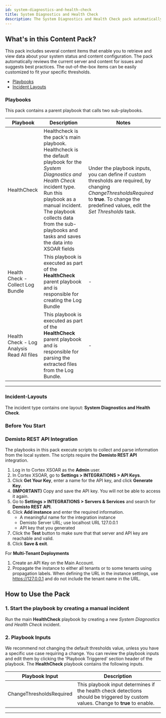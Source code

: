 ```yaml
---
id: system-diagnostics-and-health-check
title: System Diagnostics and Health Check
description: The System Diagnostics and Health Check pack automatically reviews the current server and content for issues and best practices. The pack enables you to identify potential issues and remediate them before they escalate.
---
```

 

## What's in this Content Pack?
This pack includes several content items that enable you to retrieve and view data about your system status and content configuration. The pack automatically reviews the current server and content for issues and suggests best practices.
The out-of-the-box items can be easily customized to fit your specific thresholds.
- [Playbooks](#Playbooks)
- [Incident Layouts](#Incident-Layouts)


### Playbooks
This pack contains a parent playbook that calls two sub-playbooks.
 
| Playbook | Description | Notes |
|---------------- | ------------- | ------------- |
| HealthCheck | Healthcheck is the pack's main playbook. Healthcheck is the default playbook for the *System Diagnostics and Health Check* incident type. Run this playbook as a manual incident. The playbook collects data from the sub-playbooks and tasks and saves the data into XSOAR fields | Under the playbook inputs, you can define if custom thresholds are required, by changing *ChangeThresholdsRequired* to **true**. To change the predefined values, edit the *Set Thresholds* task. |
| Health Check - Collect Log Bundle | This playbook is executed as part of the **HealthCheck** parent playbook and is responsible for creating the Log Bundle | - | 
| Health Check - Log Analysis Read All files | This playbook is executed as part of the **HealthCheck** parent playbook and is responsible for parsing the extracted files from the Log Bundle. | - |

 ---     
### Incident-Layouts
The incident type contains one layout: **System Diagnostics and Health Check**. 

### Before You Start

### Demisto REST API Integration
The playbooks in this pack execute scripts to collect and parse information from the local system. The scripts require the **Demisto REST API** integration.

1. Log in to Cortex XSOAR as the **Admin** user.
2. In Cortex XSOAR, go to **Settings > INTEGRATIONS > API Keys**.
3. Click **Get Your Key**, enter a name for the API key, and click **Generate Key**.
4. **(IMPORTANT)** Copy and save the API key. You will not be able to access it again.
5. Go to **Settings > INTEGRATIONS > Servers & Services** and search for **Demisto REST API**.
6. Click **Add instance** and enter the required information.
    - A meaningful name for the integration instance
    - Demisto Server URL; use localhost URL 127.0.0.1
    - API key that you generated
7. Click the **Test** button to make sure that that server and API key are reachable and valid.
8. Click **Save & exit**.

For **Multi-Tenant Deployments**

1. Create an API Key on the Main Account. 
2. Propagate the instance to either all tenants or to some tenants using propagation labels. When defining the URL in the instance settings, use https://127.0.0.1 and do not include the tenant name in the URL.

## How to Use the Pack

### 1. Start the playbook by creating a manual incident
Run the main **HealthCheck** playbook by creating a new *System Diagnostics and Health Check* incident.

### 2. Playbook Inputs

We recommend not changing the default thresholds value, unless you have a specific use case requiring a change.
You can review the playbook inputs and edit them by clicking the 'Playbook Triggered' section header of the playbook.
The **HealthCheck** playbook contains the following inputs.


| Playbook Input | Description |
|---------------- | ------------- |
| ChangeThresholdsRequired | This playbook input determines if the health check detections should be triggered by custom values. Change to **true** to enable.|
 ---


